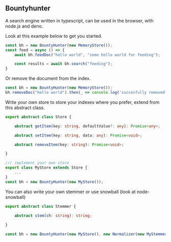 ## Bountyhunter

A search engine written in typescript, can be used in the browser, with node.js and deno.

Look at this example below to get you started.
```typescript
const bh = new BountyHunter(new MemoryStore());
const feed = async () => {
    await bh.feedDoc("hello world", "some hello world for feeding");

    const results = await bh.search("feeding"); 
}
```

Or remove the document from the index. 
```typescript
const bh = new BountyHunter(new MemoryStore());
bh.removeDoc("hello world").then(_ => console.log('succesfully removed'))
```

Write your own store to store your indexes where you prefer, extend from this abstract class.
```typescript
export abstract class Store {

    abstract getItem(key: string, defaultValue?: any): Promise<any>;

    abstract setItem(key: string, data: any): Promise<void>;

    abstract removeItem(key: string): Promise<void>;

}

/// implement your own store
export class MyStore extends Store {
    ...
}
const bh = new BountyHunter(new MyStore());
```

You can also write your own stemmer or use snowball (look at node-snowball)
```typescript
export abstract class Stemmer {
  
    abstract stem(ch: string): string;

}

const bh = new BountyHunter(new MyStore(), new Normalizer(new MyStemmer()));
```